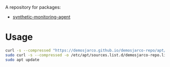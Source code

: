 A repository for packages:

- [synthetic-monitoring-agent](https://github.com/grafana/synthetic-monitoring-agent)

# Usage
```bash
curl -s --compressed "https://demosjarco.github.io/demosjarco-repo/apt/KEY.gpg" | gpg --dearmor | sudo tee /usr/share/keyrings/demosjarco-repo.gpg >/dev/null
sudo curl -s --compressed -o /etc/apt/sources.list.d/demosjarco-repo.list "https://demosjarco.github.io/demosjarco-repo/apt/demosjarco-repo.list"
sudo apt update
```